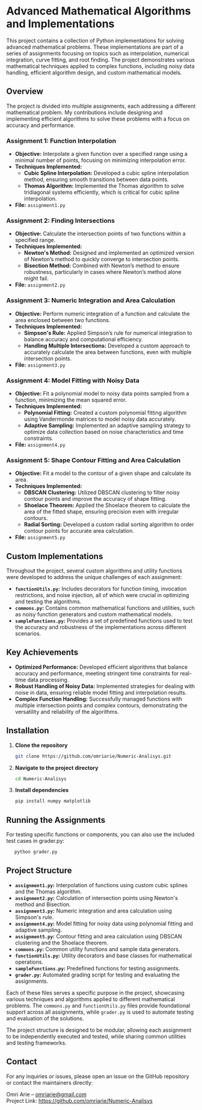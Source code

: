 # Advanced Mathematical Algorithms and Implementations

This project contains a collection of Python implementations for solving advanced mathematical problems. These implementations are part of a series of assignments focusing on topics such as interpolation, numerical integration, curve fitting, and root finding. The project demonstrates various mathematical techniques applied to complex functions, including noisy data handling, efficient algorithm design, and custom mathematical models.

## Overview

The project is divided into multiple assignments, each addressing a different mathematical problem. My contributions include designing and implementing efficient algorithms to solve these problems with a focus on accuracy and performance.

### Assignment 1: Function Interpolation
- **Objective:** Interpolate a given function over a specified range using a minimal number of points, focusing on minimizing interpolation error.
- **Techniques Implemented:** 
  - **Cubic Spline Interpolation:** Developed a cubic spline interpolation method, ensuring smooth transitions between data points.
  - **Thomas Algorithm:** Implemented the Thomas algorithm to solve tridiagonal systems efficiently, which is critical for cubic spline interpolation.
- **File:** `assignment1.py`

### Assignment 2: Finding Intersections
- **Objective:** Calculate the intersection points of two functions within a specified range.
- **Techniques Implemented:** 
  - **Newton's Method:** Designed and implemented an optimized version of Newton’s method to quickly converge to intersection points.
  - **Bisection Method:** Combined with Newton’s method to ensure robustness, particularly in cases where Newton’s method alone might fail.
- **File:** `assignment2.py`

### Assignment 3: Numeric Integration and Area Calculation
- **Objective:** Perform numeric integration of a function and calculate the area enclosed between two functions.
- **Techniques Implemented:**
  - **Simpson's Rule:** Applied Simpson’s rule for numerical integration to balance accuracy and computational efficiency.
  - **Handling Multiple Intersections:** Developed a custom approach to accurately calculate the area between functions, even with multiple intersection points.
- **File:** `assignment3.py`

### Assignment 4: Model Fitting with Noisy Data
- **Objective:** Fit a polynomial model to noisy data points sampled from a function, minimizing the mean squared error.
- **Techniques Implemented:**
  - **Polynomial Fitting:** Created a custom polynomial fitting algorithm using Vandermonde matrices to model noisy data accurately.
  - **Adaptive Sampling:** Implemented an adaptive sampling strategy to optimize data collection based on noise characteristics and time constraints.
- **File:** `assignment4.py`

### Assignment 5: Shape Contour Fitting and Area Calculation
- **Objective:** Fit a model to the contour of a given shape and calculate its area.
- **Techniques Implemented:**
  - **DBSCAN Clustering:** Utilized DBSCAN clustering to filter noisy contour points and improve the accuracy of shape fitting.
  - **Shoelace Theorem:** Applied the Shoelace theorem to calculate the area of the fitted shape, ensuring precision even with irregular contours.
  - **Radial Sorting:** Developed a custom radial sorting algorithm to order contour points for accurate area calculation.
- **File:** `assignment5.py`

## Custom Implementations

Throughout the project, several custom algorithms and utility functions were developed to address the unique challenges of each assignment:

- **`functionUtils.py`:** Includes decorators for function timing, invocation restrictions, and noise injection, all of which were crucial in optimizing and testing the algorithms.
- **`commons.py`:** Contains common mathematical functions and utilities, such as noisy function generators and custom mathematical models.
- **`sampleFunctions.py`:** Provides a set of predefined functions used to test the accuracy and robustness of the implementations across different scenarios.

## Key Achievements

- **Optimized Performance:** Developed efficient algorithms that balance accuracy and performance, meeting stringent time constraints for real-time data processing.
- **Robust Handling of Noisy Data:** Implemented strategies for dealing with noise in data, ensuring reliable model fitting and interpolation results.
- **Complex Function Handling:** Successfully managed functions with multiple intersection points and complex contours, demonstrating the versatility and reliability of the algorithms.

## Installation

1. **Clone the repository**
   ```bash
   git clone https://github.com/omriarie/Numeric-Analisys.git
   
   ```


2. **Navigate to the project directory**
   ```bash
   cd Numeric-Analisys

   ```

3. **Install dependencies**
   ```bash
   pip install numpy matplotlib

   ```

## Running the Assignments  
For testing specific functions or components, you can also use the included test cases in grader.py:
```bash
   python grader.py
```

## Project Structure

- **`assignment1.py`:** Interpolation of functions using custom cubic splines and the Thomas algorithm.
- **`assignment2.py`:** Calculation of intersection points using Newton's method and Bisection.
- **`assignment3.py`:** Numeric integration and area calculation using Simpson's rule.
- **`assignment4.py`:** Model fitting for noisy data using polynomial fitting and adaptive sampling.
- **`assignment5.py`:** Contour fitting and area calculation using DBSCAN clustering and the Shoelace theorem.
- **`commons.py`:** Common utility functions and sample data generators.
- **`functionUtils.py`:** Utility decorators and base classes for mathematical operations.
- **`sampleFunctions.py`:** Predefined functions for testing assignments.
- **`grader.py`:** Automated grading script for testing and evaluating the assignments.

Each of these files serves a specific purpose in the project, showcasing various techniques and algorithms applied to different mathematical problems. The `commons.py` and `functionUtils.py` files provide foundational support across all assignments, while `grader.py` is used to automate testing and evaluation of the solutions.

The project structure is designed to be modular, allowing each assignment to be independently executed and tested, while sharing common utilities and testing frameworks.


## Contact
For any inquiries or issues, please open an issue on the GitHub repository or contact the maintainers directly:

Omri Arie – omriarie@gmail.com  
Project Link: https://github.com/omriarie/Numeric-Analisys
